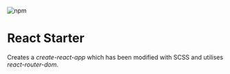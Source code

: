 ![npm](https://img.shields.io/npm/v/react?label=React)

# React Starter

Creates a *create-react-app* which has been modified with SCSS and utilises *react-router-dom*.
